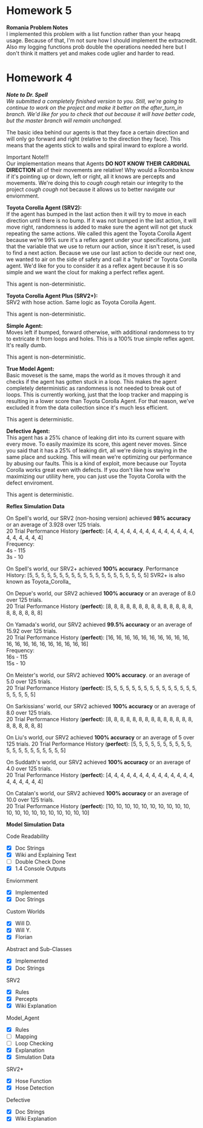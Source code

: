 # Homework 5

**Romania Problem Notes**    
I implemented this problem with a list function rather than your heapq usage. Because of that, I'm not sure how I should implement the extracredit.
Also my logging functions prob double the operations needed here but I don't think it matters yet and makes code uglier and harder to read.

# Homework 4

***Note to Dr. Spell***    
*We submitted a completely finished version to you. Still, we're going to continue to work on the project and make it better on the after_turn_in branch. We'd like for you to check that out because it will have better code, but the master branch will remain unchanged.*

The basic idea behind our agents is that they face a certain direction and will only go forward and right (relative to the direction they face). This means that the agents stick to walls and spiral inward to explore a world.

Important Note!!!    
Our implementation means that Agents **DO NOT KNOW THEIR CARDINAL DIRECTION** all of their movements are relative! Why would a Roomba know if it's pointing up or down, left or right, all it knows are percepts and movements. We're doing this to *cough cough* retain our integrity to the project *cough cough* not because it allows us to better navigate our enviornment.

**Toyota Corolla Agent (SRV2):**    
If the agent has bumped in the last action then it will try to move in each direction until there is no bump. If it was not bumped in the last action, it will move right, randomness is added to make sure the agent will not get stuck repeating the same actions. We called this agent the Toyota Corolla Agent because we're 99% sure it's a reflex agent under your specifications, just that the variable that we use to return our action, since it isn't reset, is used to find a next action. Because we use our last action to decide our next one, we wanted to air on the side of safety and call it a "hybrid" or Toyota Corolla agent. We'd like for you to consider it as a reflex agent because it is so simple and we want the clout for making a perfect reflex agent.   

 This agent is non-deterministic.   

**Toyota Corolla Agent Plus (SRV2+):**   
SRV2 with hose action. Same logic as Toyota Corolla Agent.   

 This agent is non-deterministic.   

**Simple Agent:**    
Moves left if bumped, forward otherwise, with additional randomness to try to extricate it from loops and holes. This is a 100% true simple reflex agent. It's really dumb.   

 This agent is non-deterministic.   

**True Model Agent:**    
Basic moveset is the same, maps the world as it moves through it and checks if the agent has gotten stuck in a loop. This makes the agent completely deterministic as randomness is not needed to break out of loops. This is currently working, just that the loop tracker and mapping is resulting in a lower score than Toyota Corolla Agent. For that reason, we've excluded it from the data collection since it's much less efficient.   

 This agent is deterministic.   

**Defective Agent:**    
This agent has a 25% chance of leaking dirt into its current square with every move. To easily maximize its score, this agent never moves. 
Since you said that it has a 25% of leaking dirt, all we're doing is staying in the same place and sucking. This will mean we're optimizing our performance by abusing our faults. This is a kind of exploit, more because our Toyota Corolla works great even with defects. If you don't like how we're maximizing our utiliity here, you can just use the Toyota Corolla with the defect enviroment.   

 This agent is deterministic.   

  **Reflex Simulation Data**   

On Spell's world, our SRV2 (non-hosing version) achieved **98% accuracy** or an average of 3.928 over 125 trials.   
20 Trial Performance History (**perfect**): [4, 4, 4, 4, 4, 4, 4, 4, 4, 4, 4, 4, 4, 4, 4, 4, 4, 4, 4, 4]   
  Frequency:   
  4s - 115    
  3s - 10    

On Spell's world, our SRV2+ achieved **100% accuracy**.
Performance History: [5, 5, 5, 5, 5, 5, 5, 5, 5, 5, 5, 5, 5, 5, 5, 5, 5, 5, 5, 5]
SVR2+ is also known as Toyota_Corolla_

On Depue's world, our SRV2 achieved **100% accuracy** or an average of 8.0 over 125 trials.   
20 Trial Performance History (**perfect**): [8, 8, 8, 8, 8, 8, 8, 8, 8, 8, 8, 8, 8, 8, 8, 8, 8, 8, 8, 8]   

On Yamada's world, our SRV2 achieved **99.5% accuracy** or an average of 15.92 over 125 trials.   
20 Trial Performance History (**perfect**): [16, 16, 16, 16, 16, 16, 16, 16, 16, 16, 16, 16, 16, 16, 16, 16, 16, 16, 16, 16]      
  Frequency:   
  16s - 115    
  15s - 10    

On Meister's world, our SRV2 achieved **100% accuracy**. or an average of 5.0 over 125 trials.   
20 Trial Performance History (**perfect**): [5, 5, 5, 5, 5, 5, 5, 5, 5, 5, 5, 5, 5, 5, 5, 5, 5, 5, 5, 5]   

On Sarkissians' world, our SRV2 achieved **100% accuracy** or an average of 8.0 over 125 trials.   
20 Trial Performance History (**perfect**): [8, 8, 8, 8, 8, 8, 8, 8, 8, 8, 8, 8, 8, 8, 8, 8, 8, 8, 8, 8]   

On Liu's world, our SRV2 achieved **100% accuracy**  or an average of 5 over 125 trials.
20 Trial Performance History (**perfect**): [5, 5, 5, 5, 5, 5, 5, 5, 5, 5, 5, 5, 5, 5, 5, 5, 5, 5, 5, 5]   

On Suddath's world, our SRV2 achieved **100% accuracy** or an average of 4.0 over 125 trials.   
20 Trial Performance History (**perfect**): [4, 4, 4, 4, 4, 4, 4, 4, 4, 4, 4, 4, 4, 4, 4, 4, 4, 4, 4, 4]   

On Catalan's world, our SRV2 achieved **100% accuracy** or an average of 10.0 over 125 trials.   
20 Trial Performance History (**perfect**): [10, 10, 10, 10, 10, 10, 10, 10, 10, 10, 10, 10, 10, 10, 10, 10, 10, 10, 10, 10]   


  **Model Simulation Data**

Code Readability 

- [x] Doc Strings
- [x] Wiki and Explaining Text
- [ ] Double Check Done
- [x] 1.4 Console Outputs

Enviornment

- [x] Implemented
- [x] Doc Strings

Custom Worlds

- [x] Will D.
- [x] Will Y.
- [x] Florian

Abstract and Sub-Classes

- [x] Implemented
- [x] Doc Strings

SRV2

- [x] Rules
- [x] Percepts
- [x] Wiki Explanation

Model_Agent

- [x] Rules
- [ ] Mapping
- [ ] Loop Checking
- [x] Explanation
- [x] Simulation Data

SRV2+

- [x] Hose Function
- [x] Hose Detection

Defective

- [x] Doc Strings
- [x] Wiki Explanation
